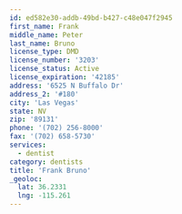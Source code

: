 ```yaml
---
id: ed582e30-addb-49bd-b427-c48e047f2945
first_name: Frank
middle_name: Peter
last_name: Bruno
license_type: DMD
license_number: '3203'
license_status: Active
license_expiration: '42185'
address: '6525 N Buffalo Dr'
address_2: '#180'
city: 'Las Vegas'
state: NV
zip: '89131'
phone: '(702) 256-8000'
fax: '(702) 658-5730'
services:
  - dentist
category: dentists
title: 'Frank Bruno'
_geoloc:
  lat: 36.2331
  lng: -115.261
---
```

